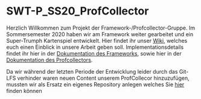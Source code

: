 # SWT-P_SS20_ProfCollector

Herzlich Willkommen zum Projekt der Framework-/Profcollector-Gruppe. Im Sommersemester 2020 haben wir am 
Framework weiter gearbeitet und ein Super-Trumph Kartenspiel entwickelt.
Hier findet ihr unser [Wiki](https://github.com/thm-mni-ii/SWT-P_SS20_ProfCollector/wiki), welches euch einen Einblick
in unsere Arbeit geben soll.
Implementationsdetails findet ihr hier in der [Dokumentation des Frameworks](https://sebastianebenig.github.io/SWT-P_SS20_Framework.github.io/), 
sowie hier in der [Dokumentation des Profcollectors](https://sebastianebenig.github.io/SWT-P_SS20_ProfCollector.github.io/).

Da wir während der letzten Periode der Entwicklung leider durch das Git-LFS verhinder waren neuen Content unserem ProfCollecor hinzuzufügen,
mussten wir als Ersatz ein eigenes Repository anlegen welches Sie [hier](https://github.com/SebastianEbenig/CopyProfCollector) finden können 
